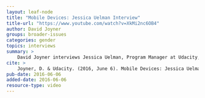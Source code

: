 ```yaml
---
layout: leaf-node
title: "Mobile Devices: Jessica Uelman Interview"
title-url: "https://www.youtube.com/watch?v=XkMi2nc6OB4"
author: David Joyner
groups: broader-issues
categories: gender
topics: interviews
summary: >
    David Joyner interviews Jessica Uelman, Program Manager at Udacity, about Mobile Devices.
cite: >
    Joyner, D. & Udacity. (2016, June 6). Mobile Devices: Jessica Uelman Interview. Retrieved from https://www.youtube.com/watch?v=XkMi2nc6OB4
pub-date: 2016-06-06
added-date: 2016-06-06
resource-type: video
---
```

